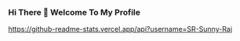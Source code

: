 ### Hi There 👋 Welcome To My Profile

https://github-readme-stats.vercel.app/api?username=SR-Sunny-Raj
<!--
**SR-Sunny-Raj/SR-Sunny-Raj** is a ✨ _special_ ✨ repository because its `README.md` (this file) appears on your GitHub profile.

https://github-readme-stats.vercel.app/api?username=SR-Sunny-Raj
